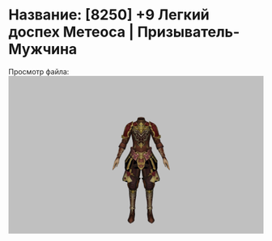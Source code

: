 # Название: [8250] +9 Легкий доспех Метеоса | Призыватель-Мужчина

Просмотр файла:
![p080030.png](p080030.png)